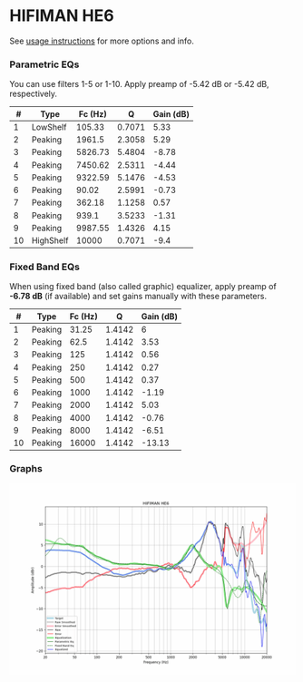 # HIFIMAN HE6
See [usage instructions](https://github.com/jaakkopasanen/AutoEq#usage) for more options and info.

### Parametric EQs
You can use filters 1-5 or 1-10. Apply preamp of -5.42 dB or -5.42 dB, respectively.

|   # | Type      |   Fc (Hz) |      Q |   Gain (dB) |
|-----|-----------|-----------|--------|-------------|
|   1 | LowShelf  |    105.33 | 0.7071 |        5.33 |
|   2 | Peaking   |   1961.5  | 2.3058 |        5.29 |
|   3 | Peaking   |   5826.73 | 5.4804 |       -8.78 |
|   4 | Peaking   |   7450.62 | 2.5311 |       -4.44 |
|   5 | Peaking   |   9322.59 | 5.1476 |       -4.53 |
|   6 | Peaking   |     90.02 | 2.5991 |       -0.73 |
|   7 | Peaking   |    362.18 | 1.1258 |        0.57 |
|   8 | Peaking   |    939.1  | 3.5233 |       -1.31 |
|   9 | Peaking   |   9987.55 | 1.4326 |        4.15 |
|  10 | HighShelf |  10000    | 0.7071 |       -9.4  |

### Fixed Band EQs
When using fixed band (also called graphic) equalizer, apply preamp of **-6.78 dB** (if available) and set gains manually with these parameters.

|   # | Type    |   Fc (Hz) |      Q |   Gain (dB) |
|-----|---------|-----------|--------|-------------|
|   1 | Peaking |     31.25 | 1.4142 |        6    |
|   2 | Peaking |     62.5  | 1.4142 |        3.53 |
|   3 | Peaking |    125    | 1.4142 |        0.56 |
|   4 | Peaking |    250    | 1.4142 |        0.27 |
|   5 | Peaking |    500    | 1.4142 |        0.37 |
|   6 | Peaking |   1000    | 1.4142 |       -1.19 |
|   7 | Peaking |   2000    | 1.4142 |        5.03 |
|   8 | Peaking |   4000    | 1.4142 |       -0.76 |
|   9 | Peaking |   8000    | 1.4142 |       -6.51 |
|  10 | Peaking |  16000    | 1.4142 |      -13.13 |

### Graphs
![](./HIFIMAN%20HE6.png)
